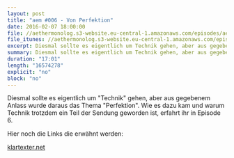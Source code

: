 ```yaml
---
layout: post
title: "aem #006 - Von Perfektion"
date: 2016-02-07 18:00:00
file: //aethermonolog.s3-website.eu-central-1.amazonaws.com/episodes/aethermonolog-006.mp3
file_itunes: //aethermonolog.s3-website.eu-central-1.amazonaws.com/episodes/aethermonolog-006.m4a
excerpt: Diesmal sollte es eigentlich um Technik gehen, aber aus gegebenem Anlass wurde daraus das Thema Perfektion. Wie es dazu kam und warum Technik trotzdem ein Teil der Sendung geworden ist, erfahrt ihr in Episode 6.
summary: Diesmal sollte es eigentlich um Technik gehen, aber aus gegebenem Anlass wurde daraus das Thema Perfektion. Wie es dazu kam und warum Technik trotzdem ein Teil der Sendung geworden ist, erfahrt ihr in Episode 6.
duration: "17:01"
length: "16574278"
explicit: "no"
block: "no"
---
```


Diesmal sollte es eigentlich um "Technik" gehen, aber aus gegebenem Anlass wurde daraus das Thema "Perfektion". Wie es dazu kam und warum Technik trotzdem ein Teil der Sendung geworden ist, erfahrt ihr in Episode 6.


Hier noch die Links die erwähnt werden:

<a href="http://klartexter.net">klartexter.net</a><br />
